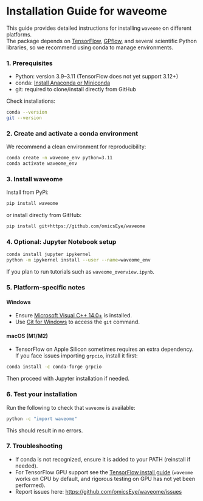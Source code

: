 # Installation Guide for waveome

This guide provides detailed instructions for installing `waveome` on different platforms.  
The package depends on [TensorFlow](https://www.tensorflow.org/), [GPflow](https://www.gpflow.org/), and several scientific Python libraries, so we recommend using conda to manage environments.


### 1. Prerequisites

- Python: version 3.9–3.11 (TensorFlow does not yet support 3.12+)
- conda: [Install Anaconda or Miniconda](https://docs.anaconda.com/anaconda/install/)
- git: required to clone/install directly from GitHub

Check installations:

```bash
conda --version
git --version
```

### 2. Create and activate a conda environment

We recommend a clean environment for reproducibility:
```bash
conda create -n waveome_env python=3.11
conda activate waveome_env
```

### 3. Install waveome
Install from PyPi:
```bash
pip install waveome
```
or install directly from GitHub:
```bash
pip install git+https://github.com/omicsEye/waveome
```

### 4. Optional: Jupyter Notebook setup
```bash
conda install jupyter ipykernel
python -m ipykernel install --user --name=waveome_env
```
If you plan to run tutorials such as `waveome_overview.ipynb`.

### 5. Platform-specific notes
#### Windows
* Ensure [Microsoft Visual C++ 14.0+](https://visualstudio.microsoft.com/visual-cpp-build-tools/) is installed.
* Use [Git for Windows](https://gitforwindows.org/) to access the `git` command.
#### macOS (M1/M2)
* TensorFlow on Apple Silicon sometimes requires an extra dependency. If you face issues importing `grpcio`, install it first:
```bash
conda install -c conda-forge grpcio
```
Then proceed with Jupyter installation if needed.

### 6. Test your installation
Run the following to check that `waveome` is available:
```bash
python -c "import waveome"
```
This should result in no errors.

### 7. Troubleshooting
* If conda is not recognized, ensure it is added to your PATH (reinstall if needed).
* For TensorFlow GPU support see the [TensorFlow install guide](https://www.tensorflow.org/install) (`waveome` works on CPU by default, and rigorous testing on GPU has not yet been performed).
* Report issues here: https://github.com/omicsEye/waveome/issues
